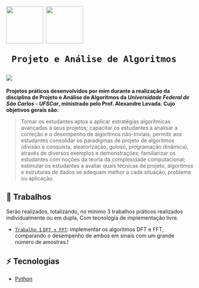 <h1>
   <p> 
      <img src="https://user-images.githubusercontent.com/92659173/208775299-8a384f52-7cbe-4af6-8d11-2de7d61b3a1e.svg" width="100" align="center" />
      <img src="https://user-images.githubusercontent.com/92659173/208777593-0b0906f0-2e13-420f-a435-b78f0151671e.png" width="100" align="center" />
      
     Projeto e Análise de Algoritmos
   </p>
   <img src="https://img.shields.io/github/license/vinimrs/VinChat?color=black" align="center" />
</h1>

**Projetos práticos desenvolvidos por mim durante a realização da disciplina de Projeto e Análise de Algoritmos da _Universidade Federal de São Carlos - UFSCar_, ministrado pelo Prof. Alexandre Levada. Cujo objetivos gerais são:**

> Tornar os estudantes aptos a aplicar estratégias algorítmicas avançadas a seus projetos; capacitar os estudantes a analisar a correção e o desempenho de algoritmos não-triviais; permitir aos estudantes consolidar os paradigmas de projeto de algoritmos (divisão e conquista, aleatorização, guloso, programação dinâmica), através de diversos exemplos e demonstrações; familiarizar os estudantes com noções da teoria da complexidade computacional; estimular os estudantes a avaliar quais técnicas de projeto, algoritmos e estruturas de dados se adequam melhor a cada situação, problema ou aplicação.

## :hammer: Trabalhos

Serão realizados, totalizando, no mínimo 3 trabalhos práticos realizados individualmente ou em dupla, Com tecnologia de implementação livre.

- [`Trabalho 1` `DFT x FFT`](https://github.com/vinimrs/projeto-analise-algoritmos/tree/master/tp1): implementar os algoritmos DFT e FFT, comparando o desempenho de ambos em sinais com um grande número de amostras.!

## :zap: Tecnologias

- [Python](https://www.python.org)
